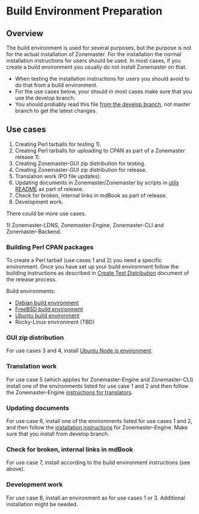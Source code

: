 # Build Environment Preparation

## Overview

The build environment is used for several purposes, but the purpose
is not for the actual installation of Zonemaster. For the installation
the normal installation instructions for users should be used. In most
cases, if you create a build environment you usually do not install
Zonemaster on that.

* When testing the installation instructions for users you should avoid
  to do that from a build environment.
* For the use cases below, your should in most cases make sure that
  you use the develop branch.
* You should probably read this file
  [from the develop branch][BuildEnvironmentPreparation], not master
  branch to get the latest changes.

## Use cases

1. Creating Perl tarballs for testing 1).
2. Creating Perl tarballs for uploading to CPAN as part of a Zonemaster
   release 1).
3. Creating Zonemaster-GUI zip distribution for testing.
4. Creating Zonemaster-GUI zip distribution for release.
5. Translation work (PO file updates).
6. Updating documents in Zonemaster/Zonemaster by scripts in
   [utils README] as part of release.
7. Check for broken, internal links in mdBook as part of release.
8. Development work.

There could be more use cases.

1\) Zonemaster-LDNS, Zonemaster-Engine, Zonemaster-CLI and Zonemaster-Backend.


### Building Perl CPAN packages

To create a Perl tarball (use cases 1 and 2) you need a specific environment.
Once you have set up your build environment follow the building instructions as
described in [Create Test Distribution] document of the release process.

Build environments:
* [Debian build environment]
* [FreeBSD build environment]
* [Ubuntu build environment]
* Rocky-Linux environment (TBD)

### GUI zip distribution

For use cases 3 and 4, install [Ubuntu Node.js environment].

### Translation work

For use case 5 (which applies for Zonemaster-Engine and
Zonemaster-CLI) install one of the environments listed for
use case 1 and 2 and then follow the Zonemaster-Engine
[instructions for translators].

### Updating documents

For use case 6, install one of the environments listed
for use cases 1 and 2, and then follow the
[installation instructions] for Zonemaster-Engine. Make sure
that you install from develop branch.

### Check for broken, internal links in mdBook

For use case 7, install according to the build environment
instructions (see above).

### Development work

For use case 8, install an environment as for use cases
1 or 3. Additional installation might be needed.


<!-- Zonemaster links point on purpose on the develop branch. -->
[BuildEnvironmentPreparation]:        https://github.com/zonemaster/zonemaster/blob/develop/docs/internal/distrib-testing/README.md
[Debian build environment]:           Debian-build-environment.md
[FreeBSD build environment]:          FreeBSD-build-environment.md
[Ubuntu build environment]:           Ubuntu-build-environment.md
[Ubuntu Node.js environment]:         Ubuntu-Node.js-build-environment.md
[Create Test Distribution]:           ../maintenance/ReleaseProcess-create-test-distribution.md
[Installation instructions]:          https://github.com/zonemaster/zonemaster/blob/develop/docs/public/installation/zonemaster-engine.md
[instructions for translators]:       https://github.com/zonemaster/zonemaster/blob/develop/docs/internal/maintenance/Instructions-for-translators.md
[utils README]:                       ../../../utils/README.md
